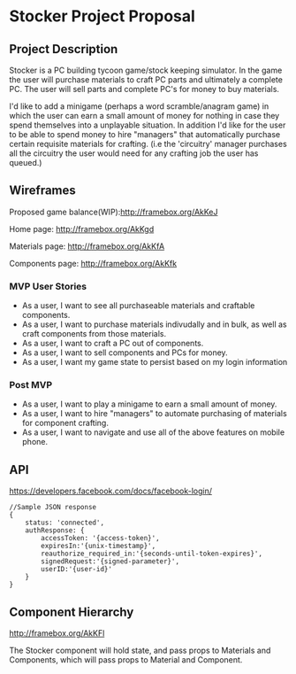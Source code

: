 # Stocker Project Proposal

## Project Description

Stocker is a PC building tycoon game/stock keeping simulator. In the game the user will purchase materials to craft PC parts and ultimately a complete PC. The user will sell parts and complete PC's for money to buy materials. 

I'd like to add a minigame (perhaps a word scramble/anagram game) in which the user can earn a small amount of money for nothing in case they spend themselves into a unplayable situation. In addition I'd like for the user to be able to spend money to hire "managers" that automatically purchase certain requisite materials for crafting. (i.e the 'circuitry' manager purchases all the circuitry the user would need for any crafting job the user has queued.)

## Wireframes

Proposed game balance(WIP):http://framebox.org/AkKeJ

Home page: http://framebox.org/AkKgd

Materials page: http://framebox.org/AkKfA

Components page: http://framebox.org/AkKfk

### MVP User Stories

* As a user, I want to see all purchaseable materials and craftable components.
* As a user, I want to purchase materials indivudally and in bulk, as well as craft components from those materials.
* As a user, I want to craft a PC out of components.
* As a user, I want to sell components and PCs for money.
* As a user, I want my game state to persist based on my login information

### Post MVP

* As a user, I want to play a minigame to earn a small amount of money.
* As a user, I want to hire "managers" to automate purchasing of materials for component crafting.
* As a user, I want to navigate and use all of the above features on mobile phone.

## API

https://developers.facebook.com/docs/facebook-login/
```
//Sample JSON response
{
    status: 'connected',
    authResponse: {
        accessToken: '{access-token}',
        expiresIn:'{unix-timestamp}',
        reauthorize_required_in:'{seconds-until-token-expires}',
        signedRequest:'{signed-parameter}',
        userID:'{user-id}'
    }
}
```
## Component Hierarchy

http://framebox.org/AkKFl

The Stocker component will hold state, and pass props to Materials and Components, which will pass props to Material and Component.
